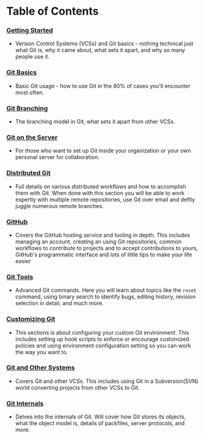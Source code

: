# Table of Contents

### [Getting Started](1_getting_started.md)
- Version Control Systems (VCSs) and Git basics - nothing technical just what Git is, why it came about, what sets it apart, and why so many people use it.

### [Git Basics](2_git_basics.md)
- Basic Git usage - how to use Git in the 80% of cases you'll encounter most often. 

### [Git Branching](3_git_branching.md)
- The branching model in Git, what sets it apart from other VCSs.

### [Git on the Server](4_git_on_the_server.md)
- For those who want to set up Git inside your organization or your own personal server for collaboration.

### [Distributed Git](5_distributed_git.md)
- Full details on various distributed workflows and how to accomplish them with Git. When done with this section you will be able to work expertly with multiple remote repositories, use Git over email and deftly juggle numerous remote branches.

### [GitHub](6_github.md)
- Covers the GitHub hosting service and tooling in depth. This includes managing an account, creating an using Git repositories, common workflows to contribute to projects and to accept contributions to yours, GitHub's programmatic interface and lots of little tips to make your life easier

### [Git Tools](7_git_tools.md)
- Advanced Git commands. Here you will learn about topics like the `reset` command, using binary search to identify bugs, editing history, revision selection in detail, and much more.

### [Customizing Git](8_customizing_git.md)
- This sections is about configuring your custom Git environment. This includes setting up hook scripts to enforce or encourage customized policies and using environment configuration setting so you can work the way you want to. 

### [Git and Other Systems](9_git_and_other_systems.md)
- Covers Git and other VCSs. This includes using Git in a Subversion(SVN) world converting projects from other VCSs to Git.

### [Git Internals](10_git_internals.md)
- Delves into the internals of Git. Will cover how Git stores its objects, what the object model is, details of packfiles, server protocols, and more. 

